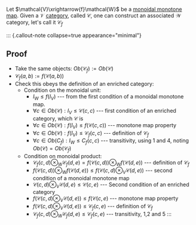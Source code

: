 Let $\mathcal{V}\xrightarrow{f}\mathcal{W}$ be a 
[monoidal monotone map](/docs/math/defs/monoidal_monotone.qmd). Given a $\mathcal{V}$ 
[category](/docs/math/defs/vcat.qmd), called $\mathcal{C}$, one can construct an associated 
$\mathcal{W}$ category, let's call it $\mathcal{C}_f$

::: {.callout-note collapse=true appearance="minimal"}
## Proof

- Take the same objects: $Ob(\mathcal{C}_f):=Ob(\mathcal{C})$
- $\mathcal{C}_f(a,b) := f(\mathcal{C}(a,b))$
- Check this obeys the definition of an enriched category:
  - Condition on the monoidal unit:
    - $I_W \leq f(I_V)$ --- from the first condition of a monoidal monotone map.
    - $\forall c \in Ob(\mathcal{C}): I_V \leq \mathcal{C}(c,c)$ --- first 
      condition of an enriched category, which $\mathcal{C}$ is
    - $\forall c \in Ob(\mathcal{C}):f(I_V) \leq f(\mathcal{C}(c,c))$ --- 
      monotone map property
    - $\forall c \in Ob(\mathcal{C}):f(I_V) \leq \mathcal{C}_f(c,c)$ --- 
      definition of $\mathcal{C}_f$
    - $\forall c \in Ob(C_f): I_W \leq C_f(c,c)$ --- transitivity, using 1 and 
      4, noting $Ob(\mathcal{C})=Ob(\mathcal{C}_f)$
  - Condition on monoidal product:
    - $\mathcal{C}_f(c,d) \otimes_W \mathcal{C}_f(d,e) = f(\mathcal{C}(c,d)) \otimes_W f(\mathcal{C}(d,e))$ --- definition of $\mathcal{C}_f$
    - $f(\mathcal{C}(c,d)) \otimes_W f(\mathcal{C}(d,e)) \leq f(\mathcal{C}(c,d) \otimes_V \mathcal{C}(d,e))$  --- second condition of a monoidal monotone map
    - $\mathcal{C}(c,d) \otimes_V \mathcal{C}(d,e) \leq \mathcal{C}(c,e)$ --- 
      Second condition of an enriched category
    - $f(\mathcal{C}(c,d) \otimes_V \mathcal{C}(d,e)) \leq f(\mathcal{C}(c,e)$ --- 
      monotone map property
    - $f(\mathcal{C}(c,d) \otimes_V \mathcal{C}(d,e)) \leq \mathcal{C}_f(c,e)$ --- 
      definition of $\mathcal{C}_f$
    - $\mathcal{C}_f(c,d) \otimes_W \mathcal{C}_f(d,e) \leq \mathcal{C}_f(c,e)$ --- 
      transitivity, 1,2 and 5
:::